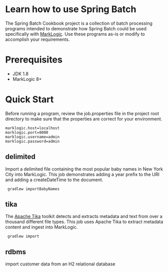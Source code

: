 # Learn how to use Spring Batch 

The Spring Batch Cookbook project is a collection of batch processing programs intended to demonstrate how Spring Batch could be used specifically with [MarkLogic](www.marklogic.com).  Use these programs as-is or modify to accomplish your requirements.  

# Prerequisites

 * JDK 1.8
 * MarkLogic 8+
 
# Quick Start

Before running a program, review the job.properties file in the project root directory to make sure that the properties are correct for your environment.   

    marklogic.host=localhost
    marklogic.port=8000
    marklogic.username=admin
    marklogic.password=admin

## delimited 

Import a delimited file containing the most popular baby names in New York City into MarkLogic.  This job demonstrates adding a year prefix to the URI and adding a createDateTime to the document.  

     gradlew importBabyNames

## tika 

The [Apache Tika](https://tika.apache.org/) toolkit detects and extracts metadata and text from over a thousand different file types.  This job uses Apache Tika to extract metadata content and ingest into MarkLogic.

     gradlew import

## rdbms 
import customer data from an H2 relational database

